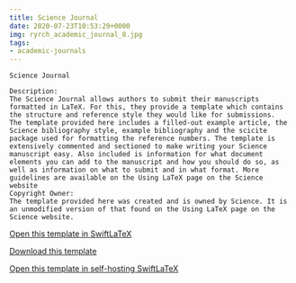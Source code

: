 ```yaml
---
title: Science Journal
date: 2020-07-23T10:53:29+0000
img: ryrch_academic_journal_8.jpg
tags:
- academic-journals
---
```

```
Science Journal

Description:
The Science Journal allows authors to submit their manuscripts formatted in LaTeX. For this, they provide a template which contains the structure and reference style they would like for submissions.
The template provided here includes a filled-out example article, the Science bibliography style, example bibliography and the scicite package used for formatting the reference numbers. The template is extensively commented and sectioned to make writing your Science manuscript easy. Also included is information for what document elements you can add to the manuscript and how you should do so, as well as information on what to submit and in what format. More guidelines are available on the Using LaTeX page on the Science website
Copyright Owner:
The template provided here was created and is owned by Science. It is an unmodified version of that found on the Using LaTeX page on the Science website.
```
[Open this template in SwiftLaTeX](https://www.swiftlatex.com/project.html?import=https://swiftlatex.github.io/LaTeXBoilerPlate/zips/fbeod_scifile.zip&import_name=Science%20Journal)

[Download this template](https://swiftlatex.github.io/LaTeXBoilerPlate/zips/fbeod_scifile.zip)

[Open this template in self-hosting SwiftLaTeX](http://localhost:3011/project.html?import=https://swiftlatex.github.io/LaTeXBoilerPlate/zips/fbeod_scifile.zip&import_name=Science%20Journal)

